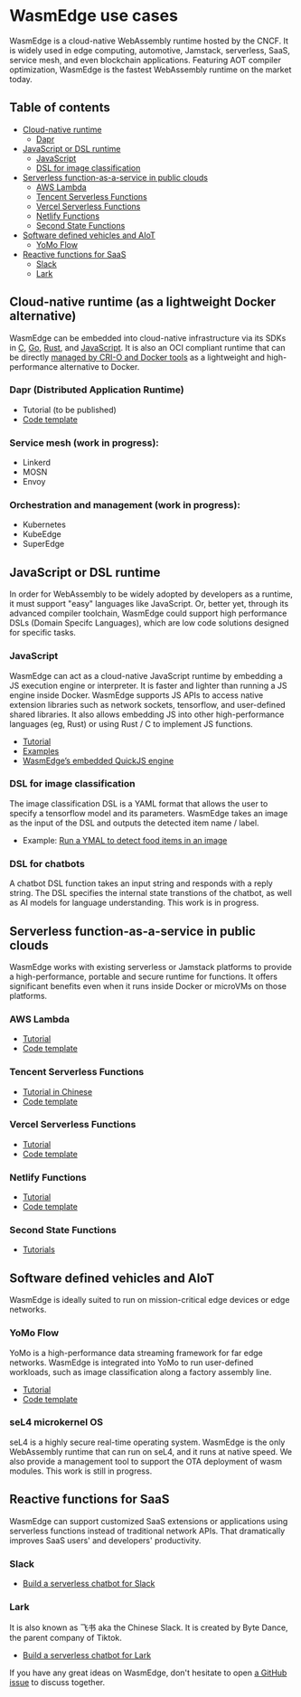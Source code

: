 # WasmEdge use cases 

WasmEdge is a cloud-native WebAssembly runtime hosted by the CNCF. It is widely used in edge computing, automotive, Jamstack, serverless, SaaS, service mesh, and even blockchain applications. Featuring AOT compiler optimization, WasmEdge is the fastest WebAssembly runtime on the market today. 

## Table of contents

* [Cloud-native runtime](#cloud-native-runtime-as-a-lightweight-docker-alternative)
  * [Dapr](#dapr-distributed-application-runtime)
* [JavaScript or DSL runtime](#javascript-or-dsl-runtime)
  * [JavaScript](#javascript)
  * [DSL for image classification](#dsl-for-image-classification)
* [Serverless function-as-a-service in public clouds](#serverless-function-as-a-service-in-public-clouds)
  * [AWS Lambda](#aws-lambda)
  * [Tencent Serverless Functions](#tencent-serverless-functions)
  * [Vercel Serverless Functions](#vercel-serverless-functions)
  * [Netlify Functions](#netlify-functions)
  * [Second State Functions](#second-state-functions)
* [Software defined vehicles and AIoT](#software-defined-vehicles-and-aiot)
  * [YoMo Flow](#yomo-flow)
* [Reactive functions for SaaS](#reactive-functions-for-saas)
  * [Slack](#slack)
  * [Lark](#lark)


## Cloud-native runtime (as a lightweight Docker alternative) 

WasmEdge can be embedded into cloud-native infrastructure via its SDKs in [C](c_api.md), [Go](https://www.secondstate.io/articles/extend-golang-app-with-webassembly-rust/), [Rust](../bindings/rust/wasmedge-rs), and [JavaScript](https://www.secondstate.io/articles/getting-started-with-rust-function/). It is also an OCI compliant runtime that can be directly [managed by CRI-O and Docker tools](https://www.secondstate.io/articles/manage-webassembly-apps-in-wasmedge-using-docker-tools/) as a lightweight and high-performance alternative to Docker. 

### Dapr (Distributed Application Runtime)

* Tutorial (to be published)
* [Code template](https://github.com/second-state/dapr-wasm)

### Service mesh (work in progress): 

* Linkerd
* MOSN
* Envoy

### Orchestration and management (work in progress): 

* Kubernetes
* KubeEdge
* SuperEdge


## JavaScript or DSL runtime 

In order for WebAssembly to be widely adopted by developers as a runtime, it must support "easy" languages like JavaScript. Or, better yet, through its advanced compiler toolchain, WasmEdge could support high performance DSLs (Domain Specifc Languages), which are low code solutions designed for specific tasks.

### JavaScript

WasmEdge can act as a cloud-native JavaScript runtime by embedding a JS execution engine or interpreter. It is faster and lighter than running a JS engine inside Docker. WasmEdge supports JS APIs to access native extension libraries such as network sockets, tensorflow, and user-defined shared libraries. It also allows embedding JS into other high-performance languages (eg, Rust) or using Rust / C to implement JS functions. 

* [Tutorial](https://www.secondstate.io/articles/run-javascript-in-webassembly-with-wasmedge/)
* [Examples](https://github.com/WasmEdge/WasmEdge/blob/master/tools/wasmedge/examples/js/README.md)
* [WasmEdge’s embedded QuickJS engine](https://github.com/second-state/wasmedge-quickjs)

### DSL for image classification

The image classification DSL is a YAML format that allows the user to specify a tensorflow model and its parameters. WasmEdge takes an image as the input of the DSL and outputs the detected item name / label.

* Example: [Run a YMAL to detect food items in an image](https://github.com/second-state/wasm-learning/blob/master/cli/classify_yml/config/food.yml) 

### DSL for chatbots

A chatbot DSL function takes an input string and responds with a reply string. The DSL specifies the internal state transtions of the chatbot, as well as AI models for language understanding. This work is in progress.


## Serverless function-as-a-service in public clouds 

WasmEdge works with existing serverless or Jamstack platforms to provide a high-performance, portable and secure runtime for functions. It offers significant benefits even when it runs inside Docker or microVMs on those platforms. 

### AWS Lambda 

* [Tutorial](https://www.cncf.io/blog/2021/08/25/webassembly-serverless-functions-in-aws-lambda/)
* [Code template](https://github.com/second-state/aws-lambda-wasm-runtime)

### Tencent Serverless Functions 

* [Tutorial in Chinese](https://my.oschina.net/u/4532842/blog/5172639)
* [Code template](https://github.com/second-state/tencent-scf-wasm-runtime)

### Vercel Serverless Functions 

* [Tutorial](https://www.secondstate.io/articles/vercel-wasmedge-webassembly-rust/)
* [Code template](https://github.com/second-state/vercel-wasm-runtime)

### Netlify Functions

* [Tutorial](https://www.secondstate.io/articles/netlify-wasmedge-webassembly-rust-serverless/)
* [Code template](https://github.com/second-state/netlify-wasm-runtime)

### Second State Functions 

* [Tutorials](https://www.secondstate.io/faas/)


## Software defined vehicles and AIoT

WasmEdge is ideally suited to run on mission-critical edge devices or edge networks.

### YoMo Flow

YoMo is a high-performance data streaming framework for far edge networks. WasmEdge is integrated into YoMo to run user-defined workloads, such as image classification along a factory assembly line. 

* [Tutorial](https://www.secondstate.io/articles/yomo-wasmedge-real-time-data-streams/)
* [Code template](https://github.com/yomorun/yomo-wasmedge-tensorflow)

### seL4 microkernel OS

seL4 is a highly secure real-time operating system. WasmEdge is the only WebAssembly runtime that can run on seL4, and it runs at native speed. We also provide a management tool to support the OTA deployment of wasm modules. This work is still in progress. 


## Reactive functions for SaaS 

WasmEdge can support customized SaaS extensions or applications using serverless functions instead of traditional network APIs. That dramatically improves SaaS users' and developers' productivity. 

### Slack

* [Build a serverless chatbot for Slack](http://reactor.secondstate.info/en/docs/user_guideline.html)

### Lark

It is also known as 飞书 aka the Chinese Slack. It is created by Byte Dance, the parent company of Tiktok.

* [Build a serverless chatbot for Lark](http://reactor.secondstate.info/zh/docs/user_guideline.html)


If you have any great ideas on WasmEdge, don't hesitate to open [a GitHub issue](https://github.com/WasmEdge/WasmEdge/issues) to discuss together.

